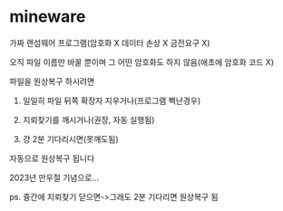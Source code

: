 # mineware

가짜 랜섬웨어 프로그램(암호화 X 데이터 손상 X 금전요구 X)

오직 파일 이름만 바꿀 뿐이며 그 어떤 암호화도 하지 않음(애초에 암호화 코드 X)

파일을 원상복구 하시려면

1. 일일히 파일 뒤쪽 확장자 지우거나(프로그램 뻑난경우)

2. 지뢰찾기를 깨시거나(권장, 자동 실행됨)

3. 걍 2분 기다리시면(못깨도됨)

자동으로 원상복구 됩니다

2023년 만우절 기념으로...

ps. 즁간에 지뢰찾기 닫으면->그래도 2분 기다리면 원상복구 됨
